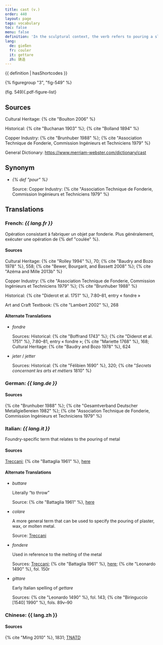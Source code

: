 ```yaml
---
title: cast (v.)
order: 440
layout: page
tags: vocabulary
toc: false
menu: false
definition: 'In the sculptural context, the verb refers to pouring a slurry or liquefied material (e.g., plaster, wax, metal) into a hollow matrix or {% def "mold" %} that will determine the shape of the material in order to produce a {% def "cast (n.)" %}.'
lang:
  de: gießen
  fr: couler
  it: gettare
  zh: 铸造
---
```


{{ definition | hasShortcodes }}

{% figuregroup "3", "fig-549" %}

(fig. 549){.pdf-figure-list}

## Sources

Cultural Heritage: {% cite "Boulton 2006" %}

Historical: {% cite "Buchanan 1903" %}; {% cite "Bolland 1894" %}

Copper Industry: {% cite "Brunhuber 1988" %}; {% cite "Association Technique de Fonderie, Commission Ingénieurs et Techniciens 1979" %}

General Dictionary: <https://www.merriam-webster.com/dictionary/cast>

## Synonym

- *{% def "pour" %}*

    Source: Copper Industry: {% cite "Association Technique de Fonderie, Commission Ingénieurs et Techniciens 1979" %}

## Translations

<div class="accordion">

### **French**: *{{ lang.fr }}*

Opération consistant à fabriquer un objet par fonderie. Plus généralement, exécuter une opération de {% def "coulée" %}.

#### Sources

Cultural Heritage: {% cite "Rolley 1994" %}, 70; {% cite "Baudry and Bozo 1978" %}, 558; {% cite "Bewer, Bourgarit, and Bassett 2008" %}; {% cite "Azéma and Mille 2013b" %}

Copper Industry: {% cite "Association Technique de Fonderie, Commission Ingénieurs et Techniciens 1979" %}; {% cite "Brunhuber 1988" %}

Historical: {% cite "Diderot et al. 1751" %}, 7:80–81, entry « fondre »

Art and Craft Textbook: {% cite "Lambert 2002" %}, 268

#### Alternate Translations

- *fondre*
    
    Sources: Historical: {% cite "Boffrand 1743" %}; {% cite "Diderot et al. 1751" %}, 7:80–81, entry « fondre »; {% cite "Mariette 1768" %}, 168; Cultural Heritage: {% cite "Baudry and Bozo 1978" %}, 624

- *jeter* / *jetter*

    Sources: Historical: {% cite "Félibien 1690" %}, 320; {% cite "*Secrets concernant les arts et métiers* 1810" %}

### **German**: *{{ lang.de }}*

#### Sources

{% cite "Brunhuber 1988" %}; {% cite "Gesamtverband Deutscher Metallgießereien 1982" %}; {% cite "Association Technique de Fonderie, Commission Ingénieurs et Techniciens 1979" %}

### **Italian**: *{{ lang.it }}*

Foundry-specific term that relates to the pouring of metal

#### Sources

[Treccani](http://www.treccani.it/vocabolario/gettare/); {% cite "Battaglia 1961" %}, [here](http://www.gdli.it/pdf_viewer/Scripts/pdf.js/web/viewer.asp?file=/PDF/GDLI06/GDLI_06_ocr_726.pdf&parola=gettare)

#### Alternate Translations

- *buttare*

    Literally “to throw”
    
    Source: {% cite "Battaglia 1961" %}, [here](http://www.gdli.it/JPG/GDLI02/00000472.jpg)

- *colare*

    A more general term that can be used to specify the pouring of plaster, wax, or molten metal.
    
    Source: [Treccani](https://www.treccani.it/vocabolario/colare1/)

- *fondere*

    Used in reference to the melting of the metal
    
    Sources: [Treccani](http://www.treccani.it/vocabolario/fondere/); {% cite "Battaglia 1961" %}, [here](http://www.gdli.it/pdf_viewer/Scripts/pdf.js/web/viewer.asp?file=/PDF/GDLI06/GDLI_06_ocr_137.pdf&parola=fondere); {% cite "Leonardo 1490" %}, fol. 150r

- *gittare*

    Early Italian spelling of *gettare*
    
    Sources: {% cite "Leonardo 1490" %}, fol. 143; {% cite "Biringuccio [1540] 1990" %}, fols. 89v–90

### **Chinese**: {{ lang.zh }}

#### Sources

{% cite "Ming 2010" %}, 1831; [TNATD](https://terms.naer.edu.tw/detail/11563468/?index=2)

</div>
